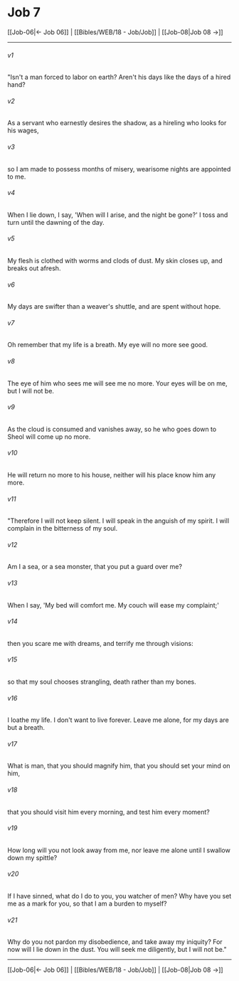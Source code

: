 # Job 7

[[Job-06|← Job 06]] | [[Bibles/WEB/18 - Job/Job]] | [[Job-08|Job 08 →]]
***



###### v1 
"Isn't a man forced to labor on earth? Aren't his days like the days of a hired hand? 

###### v2 
As a servant who earnestly desires the shadow, as a hireling who looks for his wages, 

###### v3 
so I am made to possess months of misery, wearisome nights are appointed to me. 

###### v4 
When I lie down, I say, 'When will I arise, and the night be gone?' I toss and turn until the dawning of the day. 

###### v5 
My flesh is clothed with worms and clods of dust. My skin closes up, and breaks out afresh. 

###### v6 
My days are swifter than a weaver's shuttle, and are spent without hope. 

###### v7 
Oh remember that my life is a breath. My eye will no more see good. 

###### v8 
The eye of him who sees me will see me no more. Your eyes will be on me, but I will not be. 

###### v9 
As the cloud is consumed and vanishes away, so he who goes down to Sheol will come up no more. 

###### v10 
He will return no more to his house, neither will his place know him any more. 

###### v11 
"Therefore I will not keep silent. I will speak in the anguish of my spirit. I will complain in the bitterness of my soul. 

###### v12 
Am I a sea, or a sea monster, that you put a guard over me? 

###### v13 
When I say, 'My bed will comfort me. My couch will ease my complaint;' 

###### v14 
then you scare me with dreams, and terrify me through visions: 

###### v15 
so that my soul chooses strangling, death rather than my bones. 

###### v16 
I loathe my life. I don't want to live forever. Leave me alone, for my days are but a breath. 

###### v17 
What is man, that you should magnify him, that you should set your mind on him, 

###### v18 
that you should visit him every morning, and test him every moment? 

###### v19 
How long will you not look away from me, nor leave me alone until I swallow down my spittle? 

###### v20 
If I have sinned, what do I do to you, you watcher of men? Why have you set me as a mark for you, so that I am a burden to myself? 

###### v21 
Why do you not pardon my disobedience, and take away my iniquity? For now will I lie down in the dust. You will seek me diligently, but I will not be."

***
[[Job-06|← Job 06]] | [[Bibles/WEB/18 - Job/Job]] | [[Job-08|Job 08 →]]
